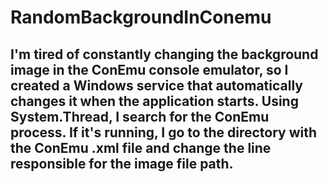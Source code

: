# RandomBackgroundInConemu
## I'm tired of constantly changing the background image in the ConEmu console emulator, so I created a Windows service that automatically changes it when the application starts. Using System.Thread, I search for the ConEmu process. If it's running, I go to the directory with the ConEmu .xml file and change the line responsible for the image file path. 
